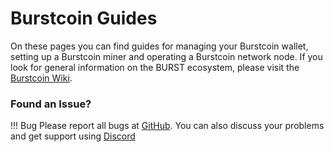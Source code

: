 # Burstcoin Guides

On these pages you can find guides for managing your Burstcoin wallet, setting up a Burstcoin miner and operating a Burstcoin network node. If you look for general information on the BURST ecosystem, please visit the [Burstcoin Wiki](https://burstwiki.org/wiki/Main_Page).

### Found an Issue?

!!! Bug
	Please report all bugs at [GitHub](https://github.com/PoC-Consortium/burstcoin/issues). You can also discuss your problems and get support using [Discord](https://discord.gg/NKXGM6N)
